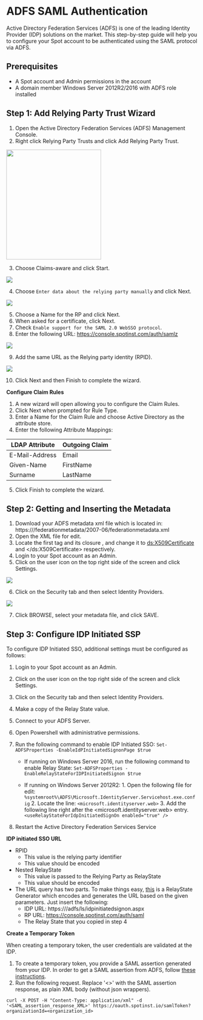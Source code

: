# ADFS SAML Authentication

Active Directory Federation Services (ADFS) is one of the leading Identity Provider (IDP) solutions on the market. This step-by-step guide will help you to configure your Spot account to be authenticated using the SAML protocol via ADFS.

## Prerequisites

- A Spot account and Admin permissions in the account
- A domain member Windows Server 2012R2/2016 with ADFS role installed

## Step 1: Add Relying Party Trust Wizard

1. Open the Active Directory Federation Services (ADFS) Management Console.
2. Right click Relying Party Trusts and click Add Relying Party Trust.

<img src="/administration/_media/adfs-saml-01.png" width="250" height="289" />

3. Choose Claims-aware and click Start.

<img src="/administration/_media/adfs-saml-02.png" />

4. Choose `Enter data about the relying party manually` and click Next.

<img src="/administration/_media/adfs-saml-03.png" />

5. Choose a Name for the RP and click Next.
6. When asked for a certificate, click Next.
7. Check `Enable support for the SAML 2.0 WebSSO protocol`.
8. Enter the following URL: https://console.spotinst.com/auth/samlz

<img src="/administration/_media/adfs-saml-04.png" />

9. Add the same URL as the Relying party identity (RPID).

<img src="/administration/_media/adfs-saml-05.png" />

10. Click Next and then Finish to complete the wizard.

**Configure Claim Rules**

1. A new wizard will open allowing you to configure the Claim Rules.
2. Click Next when prompted for Rule Type.
3. Enter a Name for the Claim Rule and choose Active Directory as the attribute store.
4. Enter the following Attribute Mappings:

| LDAP Attribute | Outgoing Claim |
| -------------- | -------------- |
| E-Mail-Address | Email          |
| Given-Name     | FirstName      |
| Surname        | LastName       |

5. Click Finish to complete the wizard.

## Step 2: Getting and Inserting the Metadata

1. Download your ADFS metadata xml file which is located in:
   https://<yourADFSserver>/federationmetadata/2007-06/federationmetadata.xml
2. Open the XML file for edit.
3. Locate the first <X509Certificate> tag and its closure </X509Certificate>, and change it to <ds:X509Certificate> and </ds:X509Certificate> respectively.
4. Login to your Spot account as an Admin.
5. Click on the user icon on the top right side of the screen and click Settings.

<img src="/administration/_media/adfs-saml-06.png" />

6. Click on the Security tab and then select Identity Providers.

<img src="/administration/_media/adfs-saml-07.png" />

7. Click BROWSE, select your metadata file, and click SAVE.

## Step 3: Configure IDP Initiated SSP

To configure IDP Initiated SSO, additional settings must be configured as follows:

1. Login to your Spot account as an Admin.
2. Click on the user icon on the top right side of the screen and click Settings.
3. Click on the Security tab and then select Identity Providers.
4. Make a copy of the Relay State value.
5. Connect to your ADFS Server.
6. Open Powershell with administrative permissions.
7. Run the following command to enable IDP Initiated SSO:
   `Set-ADFSProperties -EnableIdPInitiatedSignonPage $true`

   - If running on Windows Server 2016, run the following command to enable Relay State:
     `Set-ADFSProperties -EnableRelayStateForIDPInitiatedSignon $true`

   - If running on Windows Server 2012R2: 1. Open the following file for edit:
     `%systemroot%\ADFS\Microsoft.IdentityServer.Servicehost.exe.config` 2. Locate the line: `<microsoft.identityserver.web>` 3. Add the following line right after the <microsoft.identityserver.web> entry.
     `<useRelayStateForIdpInitiatedSignOn enabled="true" />`

8. Restart the Active Directory Federation Services Service

**IDP initiated SSO URL**

- RPID
  - This value is the relying party identifier
  - This value should be encoded
- Nested RelayState
  - This value is passed to the Relying Party as RelayState
  - This value should be encoded
- The URL query has two parts. To make things easy, [this](http://jackstromberg.com/adfs-relay-state-generator/) is a RelayState Generator which encodes and generates the URL based on the given parameters. Just insert the following:
  - IDP URL: https://<yourADFSserver>/adfs/ls/idpinitiatedsignon.aspx
  - RP URL: https://console.spotinst.com/auth/saml
  - The Relay State that you copied in step 4

**Create a Temporary Token**

When creating a temporary token, the user credentials are validated at the IDP.

1. To create a temporary token, you provide a SAML assertion generated from your IDP. In order to get a SAML assertion from ADFS, follow [these instructions](https://docs.microsoft.com/bs-latn-ba/azure/active-directory/develop/v2-saml-bearer-assertion#get-the-saml-assertion-from-adfs).
2. Run the following request. Replace '<>' with the SAML assertion response, as plain XML body (without json wrappers).

```
curl -X POST -H "Content-Type: application/xml" -d
'<SAML_assertion_response_XML>' https://oauth.spotinst.io/samlToken?organizationId=<organization_id>
```
